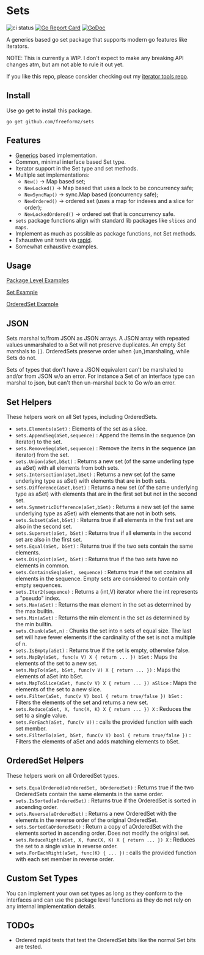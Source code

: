 # Sets

![ci status](https://github.com/freeformz/sets/actions/workflows/ci.yaml/badge.svg?branch=main)
[![Go Report Card](https://goreportcard.com/badge/github.com/freeformz/sets)](https://goreportcard.com/report/github.com/freeformz/sets)
[![GoDoc](https://godoc.org/github.com/freeformz/sets?status.svg)](http://godoc.org/github.com/freeformz/sets)

A generics based go set package that supports modern go features like iterators.

NOTE: This is currently a WIP. I don't expect to make any breaking API changes atm, but am not able to rule it out yet.

If you like this repo, please consider checking out my [iterator tools repo](https://github.com/freeformz/seq).

## Install

Use go get to install this package.

```console
go get github.com/freeformz/sets
```

## Features

* [Generics](https://go.dev/doc/tutorial/generics) based implementation.
* Common, minimal interface based Set type.
* Iterator support in the Set type and set methods.
* Multiple set implementations:
  * `New()` -> Map based set;
  * `NewLocked()` -> Map based that uses a lock to be concurrency safe;
  * `NewSyncMap()` -> sync.Map based (concurrency safe);
  * `NewOrdered()` -> ordered set (uses a map for indexes and a slice for order);
  * `NewLockedOrdered()` -> ordered set that is concurrency safe.
* `sets` package functions align with standard lib packages like `slices` and `maps`.
* Implement as much as possible as package functions, not Set methods.
* Exhaustive unit tests via [rapid](https://github.com/flyingmutant/rapid).
* Somewhat exhaustive examples.

## Usage

[Package Level Examples](https://pkg.go.dev/github.com/freeformz/sets#pkg-examples)

[Set Example](https://pkg.go.dev/github.com/freeformz/sets#example-Set)

[OrderedSet Example](https://pkg.go.dev/github.com/freeformz/sets#example-OrderedSet)

## JSON

Sets marshal to/from JSON as JSON arrays.
A JSON array with repeated values unmarshaled to a Set will not preserve duplicates.
An empty Set marshals to `[]`.
OrderedSets preserve order when {un,}marshaling, while Sets do not.

Sets of types that don't have a JSON equivalent can't be marshaled to and/or from JSON w/o an error. For instance a Set of an interface type can marshal to json, but can't then un-marshal back to Go w/o an error.

## Set Helpers

These helpers work on all Set types, including OrderedSets.

* `sets.Elements(aSet)` : Elements of the set as a slice.
* `sets.AppendSeq(aSet,sequence)` : Append the items in the sequence (an iterator) to the set.
* `sets.RemoveSeq(aSet,sequence)` : Remove the items in the sequence (an iterator) from the set.
* `sets.Union(aSet,bSet)` : Returns a new set (of the same underling type as aSet) with all elements from both sets.
* `sets.Intersection(aSet,bSet)` : Returns a new set (of the same underlying type as aSet) with elements that are in both sets.
* `sets.Difference(aSet,bSet)` : Returns a new set (of the same underlying type as aSet) with elements that are in the first set but not in the second set.
* `sets.SymmetricDifference(aSet,bSet)` : Returns a new set (of the same underlying type as aSet) with elements that are not in both sets.
* `sets.Subset(aSet,bSet)` : Returns true if all elements in the first set are also in the second set.
* `sets.Superset(aSet, bSet)` : Returns true if all elements in the second set are also in the first set.
* `sets.Equal(aSet, bSet)` : Returns true if the two sets contain the same elements.
* `sets.Disjoint(aSet, bSet)` : Returns true if the two sets have no elements in common.
* `sets.ContainsSeq(aSet, sequence)` : Returns true if the set contains all elements in the sequence. Empty sets are considered to contain only empty sequences.
* `sets.Iter2(sequence)` : Returns a (int,V) iterator where the int represents a "pseudo" index.
* `sets.Max(aSet)` : Returns the max element in the set as determined by the max builtin.
* `sets.Min(aSet)` : Returns the min element in the set as determined by the min builtin.
* `sets.Chunk(aSet,n)` : Chunks the set into n sets of equal size. The last set will have fewer elements if the cardinality of the set is not a multiple of n.
* `sets.IsEmpty(aSet)` : Returns true if the set is empty, otherwise false.
* `sets.MapBy(aSet, func(v V) X { return ... }) bSet` : Maps the elements of the set to a new set.
* `sets.MapTo(aSet, bSet, func(v V) X { return ... })` : Maps the elements of aSet into bSet.
* `sets.MapToSlice(aSet, func(v V) X { return ... }) aSlice` : Maps the elements of the set to a new slice.
* `sets.Filter(aSet, func(v V) bool { return true/false }) bSet` : Filters the elements of the set and returns a new set.
* `sets.Reduce(aSet, X, func(X, K) X { return ... }) X` : Reduces the set to a single value.
* `sets.ForEach(aSet, func(v V))` : calls the provided function with each set member.
* `sets.FilterTo(aSet, bSet, func(v V) bool { return true/false })` : Filters the elements of aSet and adds matching elements to bSet.

## OrderedSet Helpers

These helpers work on all OrderedSet types.

* `sets.EqualOrdered(aOrderedSet, bOrderedSet)` : Returns true if the two OrderedSets contain the same elements in the same order.
* `sets.IsSorted(aOrderedSet)` : Returns true if the OrderedSet is sorted in ascending order.
* `sets.Reverse(aOrderedSet)` :  Returns a new OrderedSet with the elements in the reverse order of the original OrderedSet.
* `sets.Sorted(aOrderedSet)` : Return a copy of aOrderedSet with the elements sorted in ascending order. Does not modify the original set.
* `sets.ReduceRight(aSet, X, func(X, K) X { return ... }) X` : Reduces the set to a single value in reverse order.
* `sets.ForEachRight(aSet, func(K) { ... })` : calls the provided function with each set member in reverse order.

## Custom Set Types

You can implement your own set types as long as they conform to the interfaces and can use the package level functions
as they do not rely on any internal implementation details.

## TODOs

* Ordered rapid tests that test the OrderedSet bits like the normal Set bits are tested.
